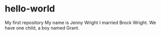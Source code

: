 # hello-world
My first repository
My name is Jenny Wright I married Brock Wright. We have one child, a boy named Grant.
